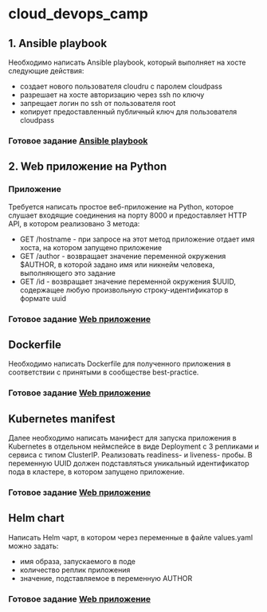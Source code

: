 # cloud_devops_camp

## 1. Ansible playbook
Необходимо написать Ansible playbook, который выполняет на хосте следующие действия:

- создает нового пользователя cloudru с паролем cloudpass 
- разрешает на хосте авторизацию через ssh по ключу
- запрещает логин по ssh от пользователя root 
- копирует предоставленный публичный ключ для пользователя cloudpass

### Готовое задание [Ansible playbook](playbook/playbook.yml)


## 2. Web приложение на Python
### Приложение
Требуется написать простое веб-приложение на Python, которое слушает входящие соединения на порту 8000 и предоставляет HTTP API, в котором реализовано 3 метода:
- GET /hostname - при запросе на этот метод приложение отдает имя хоста, на котором запущено приложение
- GET /author - возвращает значение переменной окружения $AUTHOR, в которой задано имя или никнейм человека, выполняющего это задание
- GET /id - возвращает значение переменной окружения $UUID, содержащее любую произвольную строку-идентификатор в формате uuid

### Готовое задание [Web приложение](app/cloud_webapp.py)

## Dockerfile
Необходимо написать Dockerfile для полученного приложения в соответствии с принятыми в сообществе best-practice.

### Готовое задание [Web приложение](app/Dockerfile)

## Kubernetes manifest
Далее необходимо написать манифест для запуска приложения в Kubernetes в отдельном неймспейсе в виде Deployment с 3 репликами и сервиса с типом ClusterIP. Реализовать readiness- и liveness- пробы. В переменную UUID должен подставляться уникальный идентификатор пода в кластере, в котором запущено приложение.

### Готовое задание [Web приложение](manifest/emp.ty)

## Helm chart
Написать Helm чарт, в котором через переменные в файле values.yaml можно задать:
- имя образа, запускаемого в поде 
- количество реплик приложения
- значение, подставляемое в переменную AUTHOR

### Готовое задание [Web приложение](helm/emp.ty)